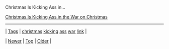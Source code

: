 <!--
title: Christmas Is Kicking Ass in the War on Christmas
date: 2020-06-28T15:27:00.207Z
tags: christmas, kicking, ass, war, link
-->


Christmas Is Kicking Ass in...

[Christmas Is Kicking Ass in the War on Christmas](http://www.theatlantic.com/politics/archive/2013/12/christmas-is-kicking-ass-in-the-war-on-christmas/282515/)

<!--BOTTOM-POST-NAVIGATION-->
---

| [Tags](tags.md) | [christmas](tag-christmas.md) [kicking](tag-kicking.md) [ass](tag-ass.md) [war](tag-war.md) [link](tag-link.md) |

| [Newer](71191736780.md) | [Top](index.md) | [Older](71202229763.md) |